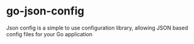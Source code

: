 # go-json-config
Json config is a simple to use configuration library, allowing JSON based config files for your Go application
